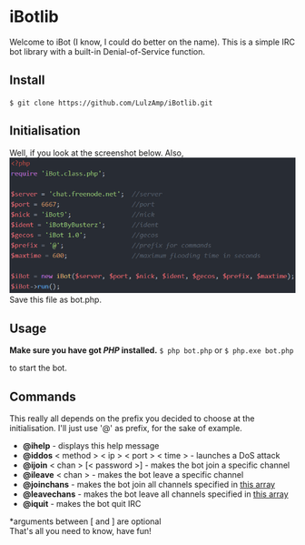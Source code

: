 
# iBotlib
Welcome to iBot (I know, I could do better on the name). This is a simple IRC bot library with a built-in Denial-of-Service function.

## Install
`
$ git clone https://github.com/LulzAmp/iBotlib.git
`


## Initialisation
Well, if you look at the screenshot below. Also,
![Bot initialisation](img/Example.png)\
Save this file as bot.php.

## Usage
**Make sure you have got _PHP_ installed.**
`
$ php bot.php
`
or
`
$ php.exe bot.php
`

to start the bot.

## Commands
This really all depends on the prefix you decided to choose at the initialisation. I'll just use '@' as prefix, for the sake of example.
* **@ihelp** - displays this help message
* **@iddos** < method > < ip > < port > < time > - launches a DoS attack
* **@ijoin** < chan > [< password >] - makes the bot join a specific channel
* **@ileave** < chan > - makes the bot leave a specific channel
* **@joinchans** - makes the bot join all channels specified in [this array](https://github.com/LulzAmp/iBotlib/iBot.class.php#L10)
* **@leavechans** - makes the bot leave all channels specified in [this array](https://github.com/LulzAmp/iBotlib/iBot.class.php#L10)
* **@iquit** - makes the bot quit IRC

*arguments between [ and ] are optional\
That's all you need to know, have fun!
